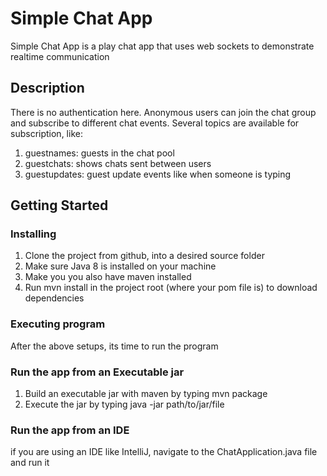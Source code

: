 
# Simple Chat App 

Simple Chat App is a play chat app that uses web sockets to demonstrate realtime communication

## Description
There is no authentication here. Anonymous users can join the chat group and subscribe to different 
chat events. Several topics are available for subscription, like:
1. guestnames: guests in the chat pool
2. guestchats: shows chats sent between users
3. guestupdates: guest update events like when someone is typing

## Getting Started

### Installing

1. Clone the project from github, into a desired source folder
2. Make sure Java 8 is installed on your machine
3. Make you you also have maven installed 
4. Run mvn install in the project root (where your pom file is) to download dependencies 


### Executing program

After the above setups, its time to run the program
### Run the app from an Executable jar
 1. Build an executable jar with maven by typing
    mvn package 
 2. Execute the jar by typing
    java -jar path/to/jar/file
    
### Run the app from an IDE
  if you are using an IDE like IntelliJ, navigate to the ChatApplication.java file and run it
